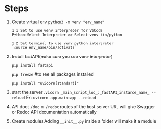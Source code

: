 # Steps

1.  Create virtual env
    `python3 -m venv "env_name"`

        1.1 Set to use venv interpreter for VSCode
        Python:Select Interpreter >> Select venv bin/python

        1.2 Set terminal to use venv python interpreter
        `source env_name/bin/activate`

2.  Install fastAPI(make sure you use venv interpreter)

    `pip install fastapi`

    `pip freeze` #to see all packages installed

    `pip install "uvicorn[standard]"`

3.  start the server
    `uvicorn _main_script_loc_:_fastAPI_instance_name_ --reload`
    Ex: `uvicorn app.main:app --reload`

4.  API docs
    `/doc` or `/redoc` routes of the host server URL will give Swagger or Redoc API documentation automatically

5.  Create modules
    Adding `__init__.py` inside a folder will make it a module
